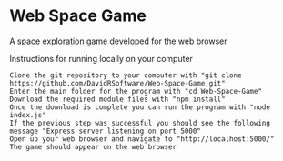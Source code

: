# Web Space Game

A space exploration game developed for the web browser

Instructions for running locally on your computer

    Clone the git repository to your computer with "git clone https://github.com/DavidRSoftware/Web-Space-Game.git"
    Enter the main folder for the program with "cd Web-Space-Game"
    Download the required module files with "npm install"
    Once the download is complete you can run the program with "node index.js"
    If the previous step was successful you should see the following message "Express server listening on port 5000"
    Open up your web browser and navigate to "http://localhost:5000/"
    The game should appear on the web browser
